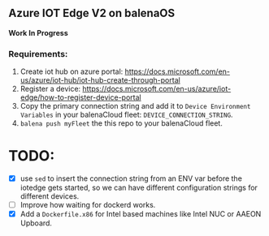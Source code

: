 ## Azure IOT Edge V2 on balenaOS

**Work In Progress**

### Requirements:
1. Create iot hub on azure portal: https://docs.microsoft.com/en-us/azure/iot-hub/iot-hub-create-through-portal
2. Register a device: https://docs.microsoft.com/en-us/azure/iot-edge/how-to-register-device-portal
3. Copy the primary connection string and add it to `Device Environment Variables` in your balenaCloud fleet: `DEVICE_CONNECTION_STRING`.
4. `balena push myFleet` the this repo to your balenaCloud fleet.

# TODO:
- [x] use `sed` to insert the connection string from an ENV var before the iotedge gets started, so we can have different configuration strings for different devices.
- [ ] Improve how waiting for dockerd works.
- [x] Add a `Dockerfile.x86` for Intel based machines like Intel NUC or AAEON Upboard.
